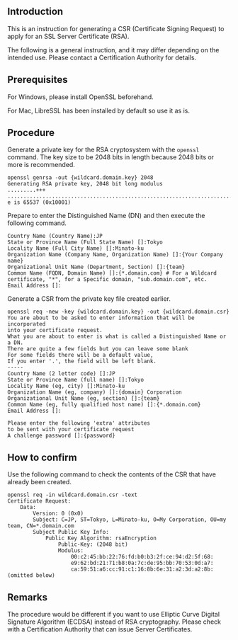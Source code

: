 ## Introduction

This is an instruction for generating a CSR (Certificate Signing Request) to apply for an SSL Server Certificate (RSA).  

The following is a general instruction, and it may differ depending on the intended use. Please contact a Certification Authority for details.

## Prerequisites

For Windows, please install OpenSSL beforehand.  

For Mac, LibreSSL has been installed by default so use it as is.  

## Procedure

Generate a private key for the RSA cryptosystem with the `openssl` command. The key size to be 2048 bits in length because 2048 bits or more is recommended.

```sh:
openssl genrsa -out {wildcard.domain.key} 2048
Generating RSA private key, 2048 bit long modulus
.........+++
.......................................................................................................+++
e is 65537 (0x10001)
```

Prepare to enter the Distinguished Name (DN) and then execute the following command.

```sh:
Country Name (Country Name):JP
State or Province Name (Full State Name) []:Tokyo
Locality Name (Full City Name) []:Minato-ku
Organization Name (Company Name, Organization Name) []:{Your Company name}
Organizational Unit Name (Department, Section) []:{team}
Common Name (FQDN, Domain Name) []:{*.domain.com} # For a Wildcard certificate, "*", for a Specific domain, "sub.domain.com", etc.
Email Address []:
```

Generate a CSR from the private key file created earlier.  

```sh:
openssl req -new -key {wildcard.domain.key} -out {wildcard.domain.csr}
You are about to be asked to enter information that will be incorporated
into your certificate request.
What you are about to enter is what is called a Distinguished Name or a DN.
There are quite a few fields but you can leave some blank
For some fields there will be a default value,
If you enter '.', the field will be left blank.
-----
Country Name (2 letter code) []:JP
State or Province Name (full name) []:Tokyo
Locality Name (eg, city) []:Minato-ku
Organization Name (eg, company) []:{domain} Corporation
Organizational Unit Name (eg, section) []:{team}
Common Name (eg, fully qualified host name) []:{*.domain.com}
Email Address []:

Please enter the following 'extra' attributes
to be sent with your certificate request
A challenge password []:{password}
```

## How to confirm

Use the following command to check the contents of the CSR that have already been created.  

```sh:
openssl req -in wildcard.domain.csr -text
Certificate Request:
    Data:
        Version: 0 (0x0)
        Subject: C=JP, ST=Tokyo, L=Minato-ku, O=My Corporation, OU=my team, CN=*.domain.com
        Subject Public Key Info:
            Public Key Algorithm: rsaEncryption
                Public-Key: (2048 bit)
                Modulus:
                    00:c2:45:bb:22:76:fd:b0:b3:2f:ce:94:d2:5f:68:
                    e9:62:bd:21:71:b8:0a:7c:de:95:bb:70:53:0d:a7:
                    ca:59:51:a6:cc:91:c1:16:8b:6e:31:a2:3d:a2:8b:
(omitted below)
```


## Remarks

The procedure would be different if you want to use Elliptic Curve Digital Signature Algorithm (ECDSA) instead of RSA cryptography. Please check with a Certification Authority that can issue Server Certificates.
